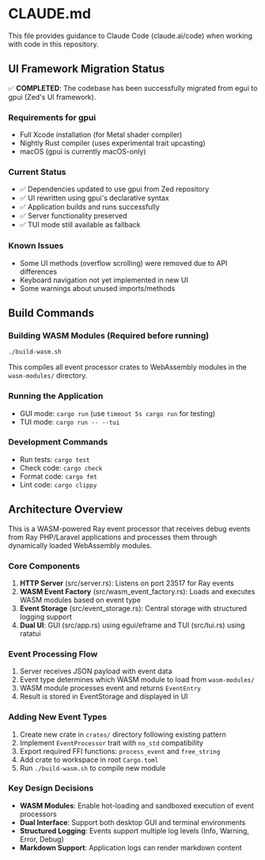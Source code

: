 # CLAUDE.md

This file provides guidance to Claude Code (claude.ai/code) when working with code in this repository.

## UI Framework Migration Status

✅ **COMPLETED**: The codebase has been successfully migrated from egui to gpui (Zed's UI framework).

### Requirements for gpui
- Full Xcode installation (for Metal shader compiler)
- Nightly Rust compiler (uses experimental trait upcasting)
- macOS (gpui is currently macOS-only)

### Current Status
- ✅ Dependencies updated to use gpui from Zed repository
- ✅ UI rewritten using gpui's declarative syntax
- ✅ Application builds and runs successfully
- ✅ Server functionality preserved
- ✅ TUI mode still available as fallback

### Known Issues
- Some UI methods (overflow scrolling) were removed due to API differences
- Keyboard navigation not yet implemented in new UI
- Some warnings about unused imports/methods

## Build Commands

### Building WASM Modules (Required before running)
```bash
./build-wasm.sh
```
This compiles all event processor crates to WebAssembly modules in the `wasm-modules/` directory.

### Running the Application
- GUI mode: `cargo run` (use `timeout 5s cargo run` for testing)
- TUI mode: `cargo run -- --tui`

### Development Commands
- Run tests: `cargo test`
- Check code: `cargo check`
- Format code: `cargo fmt`
- Lint code: `cargo clippy`

## Architecture Overview

This is a WASM-powered Ray event processor that receives debug events from Ray PHP/Laravel applications and processes them through dynamically loaded WebAssembly modules.

### Core Components

1. **HTTP Server** (src/server.rs): Listens on port 23517 for Ray events
2. **WASM Event Factory** (src/wasm_event_factory.rs): Loads and executes WASM modules based on event type
3. **Event Storage** (src/event_storage.rs): Central storage with structured logging support
4. **Dual UI**: GUI (src/app.rs) using egui/eframe and TUI (src/tui.rs) using ratatui

### Event Processing Flow

1. Server receives JSON payload with event data
2. Event type determines which WASM module to load from `wasm-modules/`
3. WASM module processes event and returns `EventEntry`
4. Result is stored in EventStorage and displayed in UI

### Adding New Event Types

1. Create new crate in `crates/` directory following existing pattern
2. Implement `EventProcessor` trait with `no_std` compatibility
3. Export required FFI functions: `process_event` and `free_string`
4. Add crate to workspace in root `Cargo.toml`
5. Run `./build-wasm.sh` to compile new module

### Key Design Decisions

- **WASM Modules**: Enable hot-loading and sandboxed execution of event processors
- **Dual Interface**: Support both desktop GUI and terminal environments
- **Structured Logging**: Events support multiple log levels (Info, Warning, Error, Debug)
- **Markdown Support**: Application logs can render markdown content
